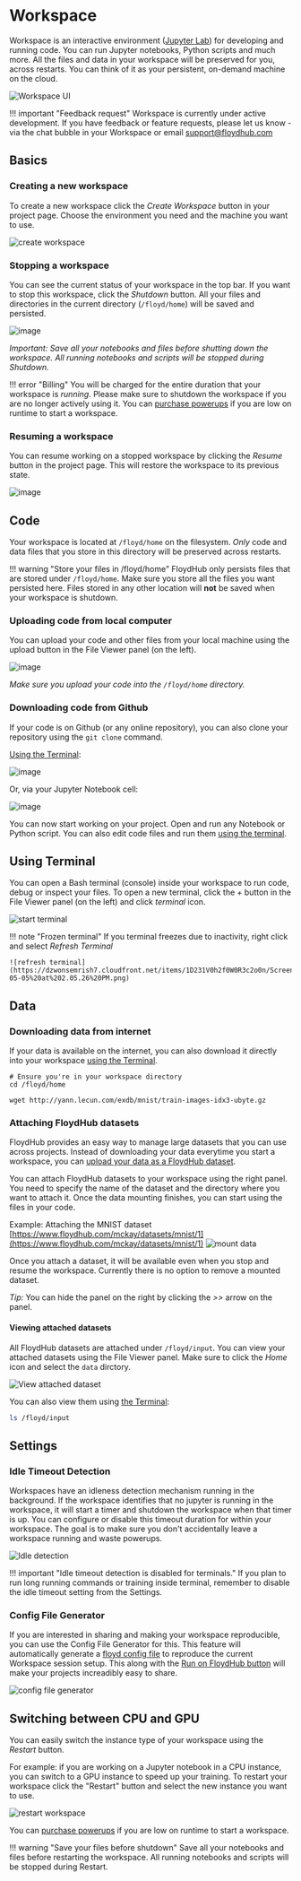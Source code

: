 # Workspace

Workspace is an interactive environment ([Jupyter Lab](https://blog.jupyter.org/jupyterlab-is-ready-for-users-5a6f039b8906)) for developing and running code. You can run Jupyter notebooks, Python scripts and much more. All the files and data in your workspace will be preserved for you, across restarts. You can think of it as your persistent, on-demand machine on the cloud.

![Workspace UI](../img/workspace/workspace_ui.png)

!!! important "Feedback request"
    Workspace is currently under active development. If you have feedback or feature requests, please let us know - via the chat bubble in your Workspace or email [support@floydhub.com](mailto:support@floydhub.com)

## Basics

### Creating a new workspace

To create a new workspace click the *Create Workspace* button in your project page. Choose the environment you need and the machine you want to use.

![create workspace](../img/workspace/create_workspace.png)

### Stopping a workspace

You can see the current status of your workspace in the top bar. If you want to stop this workspace, click the *Shutdown* button. All your files and directories in the current directory (`/floyd/home`) will be saved and persisted.

![image](https://dzwonsemrish7.cloudfront.net/items/0t36131c3j2d0s130W22/Image%202018-05-04%20at%203.04.20%20PM.png)

*Important: Save all your notebooks and files before shutting down the workspace. All running notebooks and scripts will be stopped during Shutdown.*

!!! error "Billing"
    You will be charged for the entire duration that your workspace is *running*. Please make sure to shutdown the workspace if you are no longer actively using it. You can [purchase powerups](https://www.floydhub.com/settings/powerups) if you are low on runtime to start a workspace.

### Resuming a workspace

You can resume working on a stopped workspace by clicking the *Resume* button in the project page. This will restore the workspace to its previous state.

![image](https://dzwonsemrish7.cloudfront.net/items/1S1A2j0W3z1E0t0A0E1F/%5Bb53674349b29b7d68696f30142a8345f%5D_Image+2018-05-04+at+3.09.45+PM.png)

## Code

Your workspace is located at `/floyd/home` on the filesystem. *Only* code and data files that you store in this directory will be preserved across restarts.

!!! warning "Store your files in /floyd/home"
    FloydHub only persists files that are stored under `/floyd/home`. Make sure you store all the files you want persisted here. Files stored in any other location will **not** be saved when your workspace is shutdown.

### Uploading code from local computer

You can upload your code and other files from your local machine using the upload button in the File Viewer panel (on the left).

![image](../img/workspace/upload_code.png)

*Make sure you upload your code into the `/floyd/home` directory.*

### Downloading code from Github

If your code is on Github (or any online repository), you can also clone your repository using the `git clone` command.

[Using the Terminal](#using-terminal):

![image](../img/workspace/git_clone_terminal.png)

Or, via your Jupyter Notebook cell:

![image](../img/workspace/git_clone.png)

You can now start working on your project. Open and run any Notebook or Python script. You can also edit code files and run them [using the terminal](#using-terminal).

## Using Terminal

You can open a Bash terminal (console) inside your workspace to run code, debug or inspect your files. To open a new terminal, click the *+* button in the File Viewer panel (on the left) and click *terminal* icon.

![start terminal](https://dzwonsemrish7.cloudfront.net/items/3Z3A1A392A0T1L0L0840/terminal_icon.png)

!!! note "Frozen terminal"
    If you terminal freezes due to inactivity, right click and select *Refresh Terminal*

    ![refresh terminal](https://dzwonsemrish7.cloudfront.net/items/1D231V0h2f0W0R3c2o0n/Screen%20Shot%202018-05-05%20at%202.05.26%20PM.png)

## Data

### Downloading data from internet

If your data is available on the internet, you can also download it directly into your workspace [using the Terminal](#using-terminal).

```
# Ensure you're in your workspace directory
cd /floyd/home

wget http://yann.lecun.com/exdb/mnist/train-images-idx3-ubyte.gz
```

### Attaching FloydHub datasets

FloydHub provides an easy way to manage large datasets that you can use across projects. Instead of downloading your data everytime you start a workspace, you can [upload your data as a FloydHub dataset](https://docs.floydhub.com/guides/create_and_upload_dataset/).

You can attach FloydHub datasets to your workspace using the right panel. You need to specify the name of the dataset and the directory where you want to attach it. Once the data mounting finishes, you can start using the files in your code.

Example: Attaching the MNIST dataset [https://www.floydhub.com/mckay/datasets/mnist/1](https://www.floydhub.com/mckay/datasets/mnist/1)
![mount data](../img/workspace/data.gif)

Once you attach a dataset, it will be available even when you stop and resume the workspace. Currently there is no option to remove a mounted dataset.

*Tip:* You can hide the panel on the right by clicking the *>>* arrow on the panel.

#### Viewing attached datasets

All FloydHub datasets are attached under `/floyd/input`. You can view your attached datasets using the File Viewer panel. Make sure to click the *Home* icon and select the `data` dirctory.

![View attached dataset](../img/workspace/view_attached_datasets.png)

You can also view them using [the Terminal](#using-terminal):

```bash
ls /floyd/input
```

## Settings

### Idle Timeout Detection

Workspaces have an idleness detection mechanism running in the background. If the workspace identifies that no jupyter is running in the workspace, it will start a timer and shutdown the workspace when that timer is up. You can configure or disable this timeout duration for within your workspace. The goal is to make sure you don't accidentally leave a workspace running and waste powerups.

![Idle detection](../img/workspace/idle.png)

!!! important "Idle timeout detection is disabled for terminals."
     If you plan to run long running commands or training inside terminal, remember to disable the idle timeout setting from the Settings.

### Config File Generator

If you are interested in sharing and making your workspace reproducible, you can use the Config File Generator for this. This feature will automatically generate a [floyd config file](/floyd_config.md) to reproduce the current Workspace session setup. This along with the [Run on FloydHub button](./run_on_floydhub_button.md) will make your projects increadibly easy to share.

![config file generator](../img/workspace/config.png)

## Switching between CPU and GPU

You can easily switch the instance type of your workspace using the *Restart* button.

For example: if you are working on a Jupyter notebook in a CPU instance, you can switch to a GPU instance to speed up your training. To restart your workspace click the "Restart" button and select the new instance you want to use.

![restart workspace](https://dzwonsemrish7.cloudfront.net/items/0U3Q1O2Q0A192x3H0P2q/Screen%20Recording%202018-05-04%20at%2003.40%20PM.gif)

You can [purchase powerups](https://www.floydhub.com/settings/powerups) if you are low on runtime to start a workspace.

!!! warning "Save your files before shutdown"
    Save all your notebooks and files before restarting the workspace. All running notebooks and scripts will be stopped during Restart.


